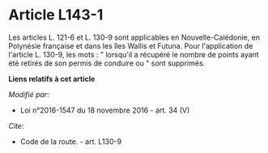 # Article L143-1

Les articles L. 121-6 et L. 130-9 sont applicables en Nouvelle-Calédonie, en Polynésie française et dans les îles Wallis et
Futuna. Pour l'application de l'article L. 130-9, les mots : " lorsqu'il a récupéré le nombre de points ayant été retirés de
son permis de conduire ou " sont supprimés.

**Liens relatifs à cet article**

_Modifié par_:

  - Loi n°2016-1547 du 18 novembre 2016 - art. 34 (V)

_Cite_:

  - Code de la route. - art. L130-9

